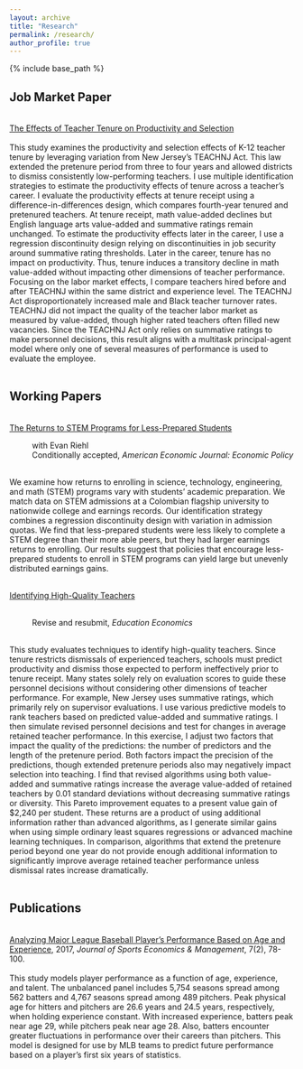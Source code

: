 ```yaml
---
layout: archive
title: "Research"
permalink: /research/
author_profile: true
---
```


{% include base_path %}

<p id="1.5-spaced" style="line-height: 150%;">
<h2> Job Market Paper </h2><br>
<div><a href="http://kevincng.github.io/files/Kevin_Ng_Teacher_Tenure_Paper.pdf">  The Effects of Teacher Tenure on Productivity and Selection </a> </div> <br> 
<div>This study examines the productivity and selection effects of K-12 teacher tenure by leveraging variation from New Jersey’s TEACHNJ Act.  This law extended the pretenure period from three to four years and allowed districts to dismiss consistently low-performing teachers.  I use multiple identification strategies to estimate the productivity effects of tenure across a teacher’s career.  I evaluate the productivity effects at tenure receipt using a difference-in-differences design, which compares fourth-year tenured and pretenured teachers.  At tenure receipt, math value-added declines but English language arts value-added and summative ratings remain unchanged.  To estimate the productivity effects later in the career, I use a regression discontinuity design relying on discontinuities in job security around summative rating thresholds.  Later in the career, tenure has no impact on productivity.  Thus, tenure induces a transitory decline in math value-added without impacting other dimensions of teacher performance.  Focusing on the labor market effects, I compare teachers hired before and after TEACHNJ within the same district and experience level.  The TEACHNJ Act disproportionately increased male and Black teacher turnover rates.  TEACHNJ did not impact the quality of the teacher labor market as measured by value-added, though higher rated teachers often filled new vacancies.  Since the TEACHNJ Act only relies on summative ratings to make personnel decisions, this result aligns with a multitask principal-agent model where only one of several measures of performance is used to evaluate the employee.</div><br>


<p id="1.5-spaced" style="line-height: 150%;">
<h2> Working Papers </h2><br>
<div><a href="http://kevincng.github.io/files/stem.pdf">The Returns to STEM Programs for Less-Prepared Students</a><br>
<p style="margin-left: 40px"> with Evan Riehl <br>
Conditionally accepted, <i> American Economic Journal: Economic Policy </i> </p> </div> <br>

<div>We examine how returns to enrolling in science, technology, engineering, and math (STEM) programs vary with students’ academic preparation. We match data on STEM admissions at a Colombian flagship university to nationwide college and earnings records. Our identification strategy combines a regression discontinuity design with variation in admission quotas. We find that less-prepared students were less likely to complete a STEM degree than their more able peers, but they had larger earnings returns to enrolling. Our results suggest that policies that encourage less-prepared students to enroll in STEM programs can yield large but unevenly distributed earnings gains.</div> <br>

<p id="1.5-spaced" style="line-height: 150%;">
<div><a href="http://kevincng.github.io/files/Kevin_Ng_Predicting_Performance.pdf">  Identifying High-Quality Teachers </a> </div> <br> 
<p style="margin-left: 40px"> Revise and resubmit, <i> Education Economics </i> </p> </div> <br>
<div>  This study evaluates techniques to identify high-quality teachers.  Since tenure restricts dismissals of experienced teachers, schools must predict productivity and dismiss those expected to perform ineffectively prior to tenure receipt.  Many states solely rely on evaluation scores to guide these personnel decisions without considering other dimensions of teacher performance. For example, New Jersey uses summative ratings, which primarily rely on supervisor evaluations. I use various predictive models to rank teachers based on predicted value-added and summative ratings.  I then simulate revised personnel decisions and test for changes in average retained teacher performance.  In this exercise, I adjust two factors that impact the quality of the predictions: the number of predictors and the length of the pretenure period.  Both factors impact the precision of the predictions, though extended pretenure periods also may negatively impact selection into teaching.  I find that revised algorithms using both value-added and summative ratings increase the average value-added of retained teachers by 0.01 standard deviations without decreasing summative ratings or diversity.  This Pareto improvement equates to a present value gain of $2,240 per student.    These returns are a product of using additional information rather than advanced algorithms, as I generate similar gains when using simple ordinary least squares regressions or advanced machine learning techniques.  In comparison, algorithms that extend the pretenure period beyond one year do not provide enough additional information to significantly improve average retained teacher performance unless dismissal rates increase dramatically.</div> <br>
</p>

<p id="1.5-spaced" style="line-height: 150%;">
<h2> Publications </h2><br>
<div><a href="http://kevincng.github.io/files/Ng_2017.pdf">Analyzing Major League Baseball Player’s Performance Based on Age and Experience</a>, 2017, <i>Journal of Sports Economics & Management</i>, 7(2), 78-100.</div><br>
<div>This study models player performance as a function of age, experience, and talent. The unbalanced panel includes 5,754 seasons spread among 562 batters and 4,767 seasons spread among 489 pitchers. Peak physical age for hitters and pitchers are 26.6 years and 24.5 years, respectively, when holding experience constant. With increased experience, batters peak near age 29, while pitchers peak near age 28. Also, batters encounter greater fluctuations in performance over their careers than pitchers. This model is designed for use by MLB teams to predict future performance based on a player’s first six years of statistics. </div>
</p>

